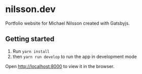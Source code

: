 # nilsson.dev

Portfolio website for Michael Nilsson created with Gatsbyjs.

## Getting started

1. Run `yarn install`
2. then `yarn run develop` to run the app in development mode

Open [http://localhost:8000](http://localhost:8000) to view it in the browser.